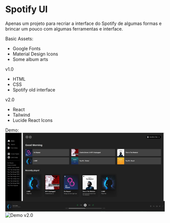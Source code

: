 
# Spotify UI

Apenas um projeto para recriar a interface do Spotify de algumas formas e brincar um pouco com algumas ferramentas e interface.

Basic Assets:
- Google Fonts
- Material Design Icons
- Some album arts

v1.0
- HTML
- CSS
- Spotify old interface

v2.0
- React
- Tailwind
- Lucide React Icons

Demo:
![Demo v1.0](demo.png)
![Demo v2.0](demo_2.png)
